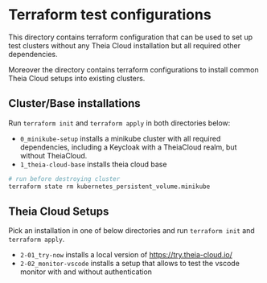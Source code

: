 # Terraform test configurations

This directory contains terraform configuration that can be used to set up test clusters without any Theia Cloud installation but all required other dependencies.

Moreover the directory contains terraform configurations to install common Theia Cloud setups into existing clusters.

## Cluster/Base installations

Run `terraform init` and `terraform apply` in both directories below:

- `0_minikube-setup` installs a minikube cluster with all required dependencies, including a Keycloak with a TheiaCloud realm, but without TheiaCloud.
- `1_theia-cloud-base` installs theia cloud base

```bash
# run before destroying cluster
terraform state rm kubernetes_persistent_volume.minikube
```

## Theia Cloud Setups

Pick an installation in one of below directories and run `terraform init` and `terraform apply`.

- `2-01_try-now` installs a local version of <https://try.theia-cloud.io/>
- `2-02_monitor-vscode` installs a setup that allows to test the vscode monitor with and without authentication
